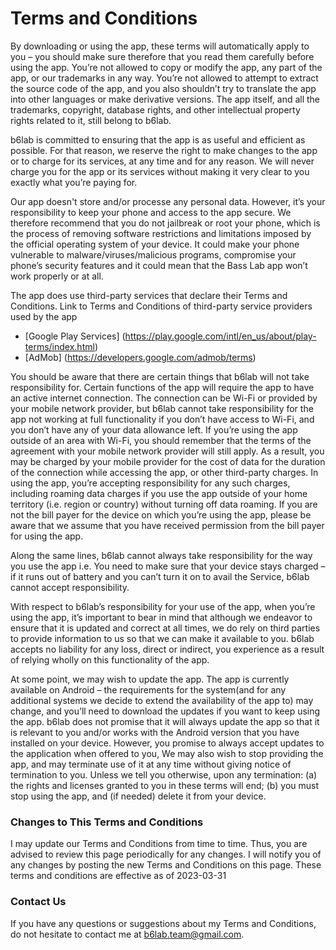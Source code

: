 # Terms and Conditions

By downloading or using the app, these terms will automatically apply to you – you should make sure therefore that you read them carefully before using the app. You’re not allowed to copy or modify the app, any part of the app, or our trademarks in any way. You’re not allowed to attempt to extract the source code of the app, and you also shouldn’t try to translate the app into other languages or make derivative versions. The app itself, and all the trademarks, copyright, database rights, and other intellectual property rights related to it, still belong to b6lab.

b6lab is committed to ensuring that the app is as useful and efficient as possible. For that reason, we reserve the right to make changes to the app or to charge for its services, at any time and for any reason. We will never charge you for the app or its services without making it very clear to you exactly what you’re paying for.

Our app doesn't store and/or processe any personal data. However, it’s your responsibility to keep your phone and access to the app secure. We therefore recommend that you do not jailbreak or root your phone, which is the process of removing software restrictions and limitations imposed by the official operating system of your device. It could make your phone vulnerable to malware/viruses/malicious programs, compromise your phone’s security features and it could mean that the Bass Lab app won’t work properly or at all.

The app does use third-party services that declare their Terms and Conditions.
Link to Terms and Conditions of third-party service providers used by the app
*   [Google Play Services] (https://play.google.com/intl/en_us/about/play-terms/index.html)
*   [AdMob] (https://developers.google.com/admob/terms)

You should be aware that there are certain things that b6lab will not take responsibility for. Certain functions of the app will require the app to have an active internet connection. The connection can be Wi-Fi or provided by your mobile network provider, but b6lab cannot take responsibility for the app not working at full functionality if you don’t have access to Wi-Fi, and you don’t have any of your data allowance left.
If you’re using the app outside of an area with Wi-Fi, you should remember that the terms of the agreement with your mobile network provider will still apply. As a result, you may be charged by your mobile provider for the cost of data for the duration of the connection while accessing the app, or other third-party charges. In using the app, you’re accepting responsibility for any such charges, including roaming data charges if you use the app outside of your home territory (i.e. region or country) without turning off data roaming. If you are not the bill payer for the device on which you’re using the app, please be aware that we assume that you have received permission from the bill payer for using the app.

Along the same lines, b6lab cannot always take responsibility for the way you use the app i.e. You need to make sure that your device stays charged – if it runs out of battery and you can’t turn it on to avail the Service, b6lab cannot accept responsibility.

With respect to b6lab’s responsibility for your use of the app, when you’re using the app, it’s important to bear in mind that although we endeavor to ensure that it is updated and correct at all times, we do rely on third parties to provide information to us so that we can make it available to you. b6lab accepts no liability for any loss, direct or indirect, you experience as a result of relying wholly on this functionality of the app.

At some point, we may wish to update the app. The app is currently available on Android – the requirements for the system(and for any additional systems we decide to extend the availability of the app to) may change, and you’ll need to download the updates if you want to keep using the app. b6lab does not promise that it will always update the app so that it is relevant to you and/or works with the Android version that you have installed on your device. However, you promise to always accept updates to the application when offered to you, We may also wish to stop providing the app, and may terminate use of it at any time without giving notice of termination to you. Unless we tell you otherwise, upon any termination:
(a) the rights and licenses granted to you in these terms will end;
(b) you must stop using the app, and (if needed) delete it from your device.

### Changes to This Terms and Conditions
I may update our Terms and Conditions from time to time. Thus, you are advised to review this page periodically for any changes. I will notify you of any changes by posting the new Terms and Conditions on this page.
These terms and conditions are effective as of 2023-03-31

### Contact Us
If you have any questions or suggestions about my Terms and Conditions, do not hesitate to contact me at b6lab.team@gmail.com.
